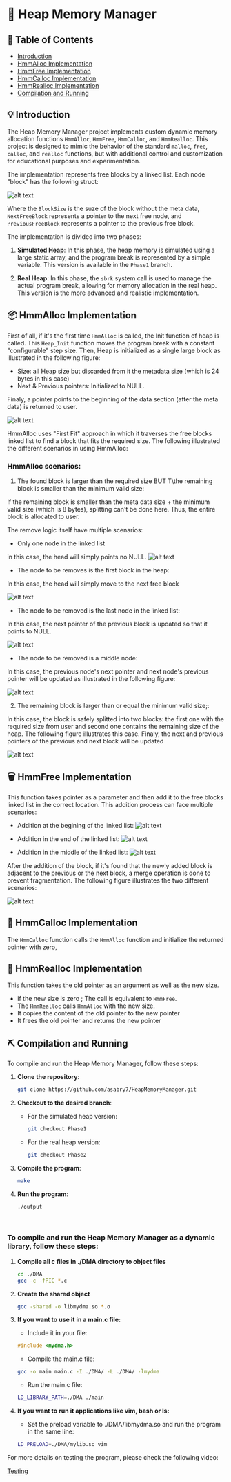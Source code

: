 # 💾 Heap Memory Manager

## 📕 Table of Contents

- [Introduction](#Introduction)
- [HmmAlloc Implementation](#hmmalloc-implementation)
- [HmmFree Implementation](#hmmfree-implementation)
- [HmmCalloc Implementation](#hmmcalloc-implementation)
- [HmmRealloc Implementation](#hmmrealloc-implementation)
- [Compilation and Running](#compilation-and-running)

## 💡 Introduction

The Heap Memory Manager project implements custom dynamic memory allocation functions `HmmAlloc`, `HmmFree`, `HmmCalloc`, and `HmmRealloc`. This project is designed to mimic the behavior of the standard `malloc`, `free`, `calloc`, and `realloc` functions, but with additional control and customization for educational purposes and experimentation.

The implementation represents free blocks by a linked list. Each node "block" has the following struct:

![alt text](UsedImages/FreeBlockStruct.png)

Where the `BlockSize` is the suze of the block without the meta data, `NextFreeBlock` represents a pointer to the next free node, and `PreviousFreeBlock` represents a pointer to the previous free block.

The implementation is divided into two phases:

1. **Simulated Heap**: In this phase, the heap memory is simulated using a large static array, and the program break is represented by a simple variable. This version is available in the `Phase1` branch.

2. **Real Heap**: In this phase, the `sbrk` system call is used to manage the actual program break, allowing for memory allocation in the real heap. This version is the more advanced and realistic implementation.

## 📦 HmmAlloc Implementation

First of all, if it's the first time `HmmAlloc` is called, the Init function of heap is called. This `Heap_Init` function moves the program break with a constant "configurable" step size. Then, Heap is initialized as a single large block as illustrated in the following figure:
- Size: all Heap size but discarded from it the metadata size (which is 24 bytes in this case) 
- Next & Previous pointers: Initialized to NULL.

Finaly, a pointer points to the beginning of the data section (after the meta data) is returned to user.

![alt text](UsedImages/init.png)

HmmAlloc uses "First Fit" approach in which it traverses the free blocks linked list to find a block that fits the required size. The following illustrated the different scenarios in using HmmAlloc:

### HmmAlloc scenarios:

1. The found block is larger than the required size BUT T\the remaining block is smaller than the minimum valid size:

If the remaining block is smaller than the meta data size + the minimum valid size (which is 8 bytes), splitting can't be done here. Thus, the entire block is allocated to user.

The remove logic itself have multiple scenarios:

 - Only one node in the linked list

 in this case, the head will simply points no NULL.
 ![alt text](UsedImages/Remove_c1.png)

 - The node to be removes is the first block in the heap:

 In this case, the head will simply move to the next free block

 ![alt text](UsedImages/Remove_c2.png)

 - The node to be removed is the last node in the linked list:

 In this case, the next pointer of the previous block is updated so that it points to NULL.

 ![alt text](UsedImages/Remove_c3.png)

 - The node to be removed is a middle node:

 In this case, the previous node's next pointer and next node's previous pointer will be updated as illustrated in the following figure:

![alt text](UsedImages/Remove_c4.png)

2. The remaining block is larger than or equal the minimum valid size;:

 In this case, the block is safely splitted into two blocks: the first one with the required size from user and second one contains the remaining size of the heap. The following figure illustrates this case. Finaly, the next and previous pointers of the previous and next block will be updated

![alt text](UsedImages/Splitting.png)

## 🗑️ HmmFree Implementation

This function takes pointer as a parameter and then add it to the free blocks linked list in the correct location. This addition process can face multiple scenarios:

- Addition at the begining of the linked list:
![alt text](UsedImages/addition1.png)

- Addition in the end of the linked list:
![alt text](UsedImages/addition2.png)

- Addition in the middle of the linked list:
![alt text](UsedImages/addition3.png)

After the addition of the block, if it's found that the newly added block is adjacent to the previous or the next block, a merge operation is done to prevent fragmentation. The following figure illustrates the two different scenarios:

![alt text](UsedImages/merging.png)

## 🎁 HmmCalloc Implementation

The `HmmCalloc` function calls the `HmmAlloc` function and initialize the returned pointer with zero,

## 🔄 HmmRealloc Implementation

This function takes the old pointer as an argument as well as the new size. 
- if the new size is zero ; The call is equivalent to `HmmFree`.
- The `HmmRealloc` calls `HmmAlloc` with the new size.
- It copies the content of the old pointer to the new pointer
- It frees the old pointer and returns the new pointer

## ⛏ Compilation and Running

To compile and run the Heap Memory Manager, follow these steps:

1. **Clone the repository**:
    ```bash
    git clone https://github.com/asabry7/HeapMemoryManager.git
    ```

2. **Checkout to the desired branch**:
   - For the simulated heap version:
     ```bash
     git checkout Phase1
     ```
   - For the real heap version:
     ```bash
     git checkout Phase2
     ```

3. **Compile the program**:
    ```bash
    make
    ```

4. **Run the program**:
    ```bash
    ./output
    ```

</br>

### To compile and run the Heap Memory Manager as a dynamic library, follow these steps:

1. **Compile all c files in ./DMA directory to object files**
    ```bash
    cd ./DMA
    gcc -c -fPIC *.c
    ```

2. **Create the shared object**
    ```bash
    gcc -shared -o libmydma.so *.o
    ```

3. **If you want to use it in a main.c file:**

    - Include it in your file:

    ```c
    #include <mydma.h>
    ```
    - Compile the main.c file:

    ```bash
    gcc -o main main.c -I ./DMA/ -L ./DMA/ -lmydma
    ```

    - Run the main.c file:

    ```bash
    LD_LIBRARY_PATH=./DMA ./main
    ```

4. **If you want to run it applications like vim, bash or ls:**
    - Set the preload variable to ./DMA/libmydma.so and run the program in the same line:
    
    ```bash
    LD_PRELOAD=./DMA/mylib.so vim
    ```


For more details on testing the program, please check the following video:


[Testing](https://drive.google.com/file/d/1yd4chFI5JQRPfnp4612bpDyUKyuUgNO0/view?usp=sharing)